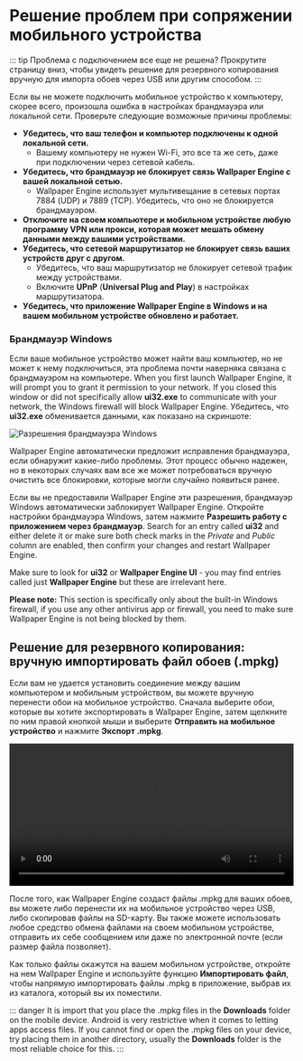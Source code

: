 # Решение проблем при сопряжении мобильного устройства

::: tip
Проблема с подключением все еще не решена? Прокрутите страницу вниз, чтобы увидеть решение для резервного копирования вручную для импорта обоев через USB или другим способом.
:::

Если вы не можете подключить мобильное устройство к компьютеру, скорее всего, произошла ошибка в настройках брандмауэра или локальной сети. Проверьте следующие возможные причины проблемы:

* **Убедитесь, что ваш телефон и компьютер подключены к одной локальной сети.**
  * Вашему компьютеру не нужен Wi-Fi, это все та же сеть, даже при подключении через сетевой кабель.
* **Убедитесь, что брандмауэр не блокирует связь Wallpaper Engine с вашей локальной сетью.**
  * Wallpaper Engine использует мультивещание в сетевых портах 7884 (UDP) и 7889 (TCP). Убедитесь, что оно не блокируется брандмауэром.
* **Отключите на своем компьютере и мобильном устройстве любую программу VPN или прокси, которая может мешать обмену данными между вашими устройствами.**
* **Убедитесь, что сетевой маршрутизатор не блокирует связь ваших устройств друг с другом.**
    * Убедитесь, что ваш маршрутизатор не блокирует сетевой трафик между устройствами.
    * Включите **UPnP** (**Universal Plug and Play**) в настройках маршрутизатора.
* **Убедитесь, что приложение Wallpaper Engine в Windows и на вашем мобильном устройстве обновлено и работает.**

### Брандмауэр Windows

Если ваше мобильное устройство может найти ваш компьютер, но не может к нему подключиться, эта проблема почти наверняка связана с брандмауэром на компьютере. When you first launch Wallpaper Engine, it will prompt you to grant it permission to your network. If you closed this window or did not specifically allow **ui32.exe** to communicate with your network, the Windows firewall will block Wallpaper Engine. Убедитесь, что **ui32.exe** обменивается данными, как показано на скриншоте:

![Разрешения брандмауэра Windows](/img/faq/windows_defender.png)

Wallpaper Engine автоматически предложит исправления брандмауэра, если обнаружит какие-либо проблемы. Этот процесс обычно надежен, но в некоторых случаях вам все же может потребоваться вручную очистить все блокировки, которые могли случайно появиться ранее.

Если вы не предоставили Wallpaper Engine эти разрешения, брандмауэр Windows автоматически заблокирует Wallpaper Engine. Откройте настройки брандмауэра Windows, затем нажмите **Разрешить работу с приложением через брандмауэр**. Search for an entry called **ui32** and either delete it or make sure both check marks in the *Private* and *Public* column are enabled, then confirm your changes and restart Wallpaper Engine.

Make sure to look for **ui32** or **Wallpaper Engine UI** - you may find entries called just **Wallpaper Engine** but these are irrelevant here.

**Please note:** This section is specifically only about the built-in Windows firewall, if you use any other antivirus app or firewall, you need to make sure Wallpaper Engine is not being blocked by them.

## Решение для резервного копирования: вручную импортировать файл обоев (.mpkg)

Если вам не удается установить соединение между вашим компьютером и мобильным устройством, вы можете вручную перенести обои на мобильное устройство. Сначала выберите обои, которые вы хотите экспортировать в Wallpaper Engine, затем щелкните по ним правой кнопкой мыши и выберите **Отправить на мобильное устройство** и нажмите **Экспорт .mpkg**.

<video width="100%" controls autoplay loop>
  <source src="/videos/mobile_export.mp4" type="video/mp4">
  Ваш браузер не поддерживает воспроизведение видео.
</video>

После того, как Wallpaper Engine создаст файлы .mpkg для ваших обоев, вы можете либо перенести их на мобильное устройство через USB, либо скопировав файлы на SD-карту. Вы также можете использовать любое средство обмена файлами на своем мобильном устройстве, отправить их себе сообщением или даже по электронной почте (если размер файла позволяет).

Как только файлы окажутся на вашем мобильном устройстве, откройте на нем Wallpaper Engine и используйте функцию **Импортировать файл**, чтобы напрямую импортировать файлы .mpkg в приложение, выбрав их из каталога, который вы их поместили.

::: danger
It is import that you place the .mpkg files in the **Downloads** folder on the mobile device. Android is very restrictive when it comes to letting apps access files. If you cannot find or open the .mpkg files on your device, try placing them in another directory, usually the **Downloads** folder is the most reliable choice for this.
:::